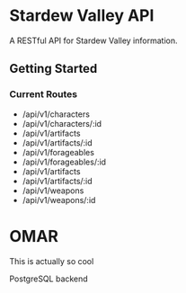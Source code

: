 # Stardew Valley API

A RESTful API for Stardew Valley information.

## Getting Started

### Current Routes

- /api/v1/characters
- /api/v1/characters/:id
- /api/v1/artifacts
- /api/v1/artifacts/:id
- /api/v1/forageables
- /api/v1/forageables/:id
- /api/v1/artifacts
- /api/v1/artifacts/:id
- /api/v1/weapons
- /api/v1/weapons/:id

# OMAR 

This is actually so cool

PostgreSQL backend


